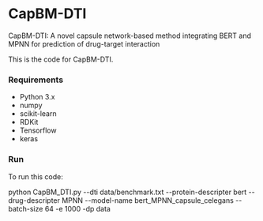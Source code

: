 # CapBM-DTI
CapBM-DTI: A novel capsule network-based method integrating BERT and MPNN for prediction of drug-target interaction

This is the code for CapBM-DTI.


### Requirements

- Python 3.x
- numpy
- scikit-learn
- RDKit
- Tensorflow
- keras

### Run

To run this code:

python CapBM_DTI.py --dti data/benchmark.txt --protein-descripter bert  --drug-descripter MPNN --model-name bert_MPNN_capsule_celegans --batch-size 64 -e 1000 -dp data
